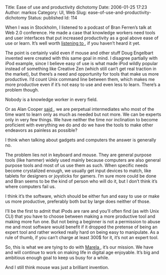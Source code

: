 Title: Ease of use and productivity dichotomy
Date: 2006-01-25 17:23
Author: markos
Category: UI, Web
Slug: ease-of-use-and-productivity-dichotomy
Status: published
Id: 114

<div>
 <p>
  When I was in Stockholm, I listened to a podcast of Bran Ferren’s talk at Web 2.0 conference. He made a case that knowledge workers need tools and user interfaces that put increased productivity as a goal above ease of use or learn. It’s well worth
  <a href="http://www.itconversations.com/shows/detail852.html">
   listening to
  </a>
  , if you haven’t heard it yet.
 </p>
 <p>
  The point is certainly valid even if mouse and other stuff Doug Engelbart invented were created with this same goal in mind. I disagree partially with iPod example, since I believe easy of use is what made iPod wildly popular instead of something like Creative Zen (which still can’t get real traction in the market), but there’s a need and opportunity for tools that make us more productive. I’d count Unix command line between them, which makes me more productive even if it’s not easy to use and even less to learn. There’s a problem though.
 </p>
 <p>
  Nobody is a knowledge worker in every field.
 </p>
 <p>
  Or as Alan Cooper
  <a href="http://www.amazon.com/gp/product/0672316498/ref=ase_codinghorror-20/102-1133436-5350547?s=books&amp;v=glance&amp;n=283155&amp;tagActionCode=codinghorror-20">
   said
  </a>
  , we are perpetual intermediates who most of the time want to learn only as much as needed but not more. We can be experts only in very few things. We have neither the time nor inclination to become proficient with everything we do and do we have the tools to make other endeavors as painless as possible?
 </p>
 <p>
  I think when talking about gadgets and computers the answer is generally no.
 </p>
 <p>
  The problem lies not in keyboard and mouse. They are general purpose tools (like hammer) widely used mainly because computers are also general purpose tools and most of us use them as such. When specific needs become crystalized enough, we usually get input devices to match, like tablets for designers or joysticks for gamers. I’m sure more could be done and Bran seems to be the kind of person who will do it, but I don’t think it’s where computers fail us.
 </p>
 <p>
  I think it’s the software, which should be either fun and easy to use or make us more productive, preferably both but by large does neither of those.
 </p>
 <p>
  I’ll be the first to admit that iPods are rare and you’ll often find (as with Unix CLI) that you have to choose between making a more productive tool and making more fun one. But not being a beginner is not a permission to abuse me and most software would benefit if it dropped the pretense of being an expert tool and rather worked really hard on being easy to manipulate. As a rule of thumb, if you can’t charge at least 300$ for it, it’s not an expert tool.
 </p>
 <p>
  So, this is what we are tying to do with
  <a href="http://www.marela.si">
   Marela
  </a>
  ,  it’s our mission. We have and will continue to work on making life in digital age enjoyable. It’s big and ambitious enough goal to keep us busy for a while.
 </p>
 <p>
  And I still think mouse was just a brilliant invention.
 </p>
</div>
